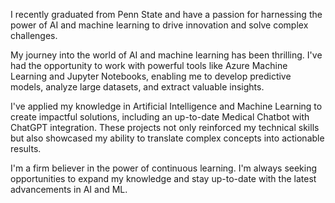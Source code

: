 I recently graduated from Penn State and have a passion for harnessing the power of AI and machine learning to drive innovation and solve complex challenges. 

My journey into the world of AI and machine learning has been thrilling. I've had the opportunity to work with powerful tools like Azure Machine Learning and Jupyter Notebooks, enabling me to develop predictive models, analyze large datasets, and extract valuable insights.

I've applied my knowledge in Artificial Intelligence and Machine Learning to create impactful solutions, including an up-to-date Medical Chatbot with ChatGPT integration. These projects not only reinforced my technical skills but also showcased my ability to translate complex concepts into actionable results.

I'm a firm believer in the power of continuous learning. I'm always seeking opportunities to expand my knowledge and stay up-to-date with the latest advancements in AI and ML.

<!--
**aadityapulastya/aadityapulastya** is a ✨ _special_ ✨ repository because its `README.md` (this file) appears on your GitHub profile.

Here are some ideas to get you started:

- 🔭 I’m currently working on ...
- 🌱 I’m currently learning ...
- 👯 I’m looking to collaborate on ...
- 🤔 I’m looking for help with ...
- 💬 Ask me about ...
- 📫 How to reach me: ...
- 😄 Pronouns: ...
- ⚡ Fun fact: ...
-->
